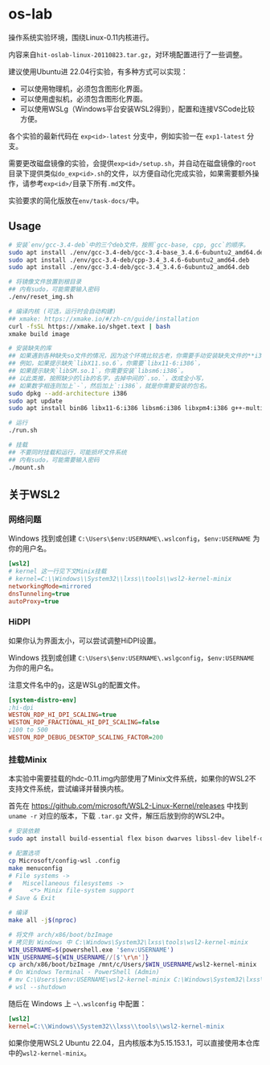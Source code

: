 # os-lab

操作系统实验环境，围绕Linux-0.11内核进行。

内容来自`hit-oslab-linux-20110823.tar.gz`，对环境配置进行了一些调整。

建议使用Ubuntu进 22.04行实验，有多种方式可以实现：

- 可以使用物理机，必须包含图形化界面。
- 可以使用虚拟机，必须包含图形化界面。
- 可以使用WSLg（Windows平台安装WSL2得到），配置和连接VSCode比较方便。

各个实验的最新代码在 `exp<id>-latest` 分支中，例如实验一在 `exp1-latest` 分支。

需要更改磁盘镜像的实验，会提供`exp<id>/setup.sh`，并自动在磁盘镜像的`root`目录下提供类似`do_exp<id>.sh`的文件，以方便自动化完成实验，如果需要额外操作，请参考`exp<id>/`目录下所有`.md`文件。

实验要求的简化版放在`env/task-docs/`中。

## Usage

```sh
# 安装`env/gcc-3.4-deb`中的三个deb文件，按照`gcc-base, cpp, gcc`的顺序。
sudo apt install ./env/gcc-3.4-deb/gcc-3.4-base_3.4.6-6ubuntu2_amd64.deb
sudo apt install ./env/gcc-3.4-deb/cpp-3.4_3.4.6-6ubuntu2_amd64.deb
sudo apt install ./env/gcc-3.4-deb/gcc-3.4_3.4.6-6ubuntu2_amd64.deb

# 将镜像文件放置到根目录
## 内有sudo，可能需要输入密码
./env/reset_img.sh

# 编译内核 (可选，运行时会自动构建)
## xmake: https://xmake.io/#/zh-cn/guide/installation
curl -fsSL https://xmake.io/shget.text | bash
xmake build image

# 安装缺失的库
## 如果遇到各种缺失so文件的情况，因为这个环境比较古老，你需要手动安装缺失文件的**i386版本**。
## 例如，如果提示缺失`libX11.so.6`，你需要`libx11-6:i386`，
## 如果提示缺失`libSM.so.1`，你需要安装`libsm6:i386`。
## 以此类推，按照缺少的lib的名字，去掉中间的`.so.`，改成全小写，
## 如果数字相连则加上`-`，然后加上`:i386`，就是你需要安装的包名。
sudo dpkg --add-architecture i386
sudo apt update
sudo apt install bin86 libx11-6:i386 libsm6:i386 libxpm4:i386 g++-multilib

# 运行
./run.sh

# 挂载
## 不要同时挂载和运行，可能损坏文件系统
## 内有sudo，可能需要输入密码
./mount.sh
```

## 关于WSL2

### 网络问题

Windows 找到或创建 `C:\Users\$env:USERNAME\.wslconfig`，`$env:USERNAME` 为你的用户名。

```ini
[wsl2]
# kernel 这一行见下文Minix挂载
# kernel=C:\\Windows\\System32\\lxss\\tools\\wsl2-kernel-minix
networkingMode=mirrored
dnsTunneling=true
autoProxy=true
```

### HiDPI

如果你认为界面太小，可以尝试调整HiDPI设置。

Windows 找到或创建 `C:\Users\$env:USERNAME\.wslgconfig`，`$env:USERNAME` 为你的用户名。

注意文件名中的`g`，这是WSLg的配置文件。

```ini
[system-distro-env]
;hi-dpi
WESTON_RDP_HI_DPI_SCALING=true
WESTON_RDP_FRACTIONAL_HI_DPI_SCALING=false
;100 to 500
WESTON_RDP_DEBUG_DESKTOP_SCALING_FACTOR=200
```

### 挂载Minix

本实验中需要挂载的hdc-0.11.img内部使用了Minix文件系统，如果你的WSL2不支持文件系统，尝试编译并替换内核。

首先在 <https://github.com/microsoft/WSL2-Linux-Kernel/releases> 中找到 `uname -r` 对应的版本，下载 `.tar.gz` 文件，解压后放到你的WSL2中。

```sh
# 安装依赖
sudo apt install build-essential flex bison dwarves libssl-dev libelf-dev bc

# 配置选项
cp Microsoft/config-wsl .config
make menuconfig
# File systems ->
#   Miscellaneous filesystems ->
#     <*> Minix file-system support
# Save & Exit

# 编译
make all -j$(nproc)

# 将文件 arch/x86/boot/bzImage 
# 拷贝到 Windows 中 C:\Windows\System32\lxss\tools\wsl2-kernel-minix
WIN_USERNAME=$(powershell.exe '$env:USERNAME')
WIN_USERNAME=${WIN_USERNAME//[$'\r\n']}
cp arch/x86/boot/bzImage /mnt/c/Users/$WIN_USERNAME/wsl2-kernel-minix
# On Windows Terminal - PowerShell (Admin)
# mv C:\Users\$env:USERNAME\wsl2-kernel-minix C:\Windows\System32\lxss\tools\wsl2-kernel-minix
# wsl --shutdown
```

随后在 Windows 上 `~\.wslconfig` 中配置：

```ini
[wsl2]
kernel=C:\\Windows\\System32\\lxss\\tools\\wsl2-kernel-minix
```

如果你使用WSL2 Ubuntu 22.04，且内核版本为5.15.153.1，可以直接使用本仓库中的`wsl2-kernel-minix`。
